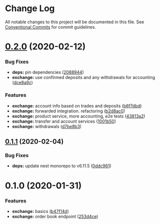 # Change Log

All notable changes to this project will be documented in this file.
See [Conventional Commits](https://conventionalcommits.org) for commit guidelines.

# [0.2.0](https://github.com/energywebfoundation/origin/compare/@energyweb/exchange@0.1.1...@energyweb/exchange@0.2.0) (2020-02-12)


### Bug Fixes

* **deps:** pin dependencies ([2088944](https://github.com/energywebfoundation/origin/commit/20889448a7923ac3c459806a119faae47645d8ba))
* **exchange:** use confirmed deposits and any withdrawals for accounting ([dce8a9c](https://github.com/energywebfoundation/origin/commit/dce8a9ce77f7e12d12300dc6efbae95696226f52))


### Features

* **exchange:** account info based on trades and deposits ([b6f7dbd](https://github.com/energywebfoundation/origin/commit/b6f7dbd1d76bc4d3772940effb95fb7ab743f7d3))
* **exchange:** forwarded integration. refactoring ([b2d8ac0](https://github.com/energywebfoundation/origin/commit/b2d8ac0e70a298e790e9115a9dfddaa98921ec82))
* **exchange:** product service, more accounting, e2e tests ([43813a2](https://github.com/energywebfoundation/origin/commit/43813a27c72f34a129b87e2925eb0e4312f530da))
* **exchange:** transfer and account services ([1001b50](https://github.com/energywebfoundation/origin/commit/1001b509f55a70d89e5329aecfff97b3945e8c91))
* **exchange:** withdrawals ([d7be8b3](https://github.com/energywebfoundation/origin/commit/d7be8b3f27c8b3d0521a034a6591f013ffba5aee))





## [0.1.1](https://github.com/energywebfoundation/origin/compare/@energyweb/exchange@0.1.0...@energyweb/exchange@0.1.1) (2020-02-04)


### Bug Fixes

* **deps:** update nest monorepo to v6.11.5 ([0ddc961](https://github.com/energywebfoundation/origin/commit/0ddc9619933b5dd0585c4767b7229bf502e55ccf))





# 0.1.0 (2020-01-31)


### Features

* **exchange:** basics ([b47f14d](https://github.com/energywebfoundation/origin/commit/b47f14d2fc5046ee96b60a958c94f00f3a8a8c08))
* **exchange:** order book endpoint ([253d4ce](https://github.com/energywebfoundation/origin/commit/253d4ce842e5a634b7f977902dd580236b8d8bd0))
